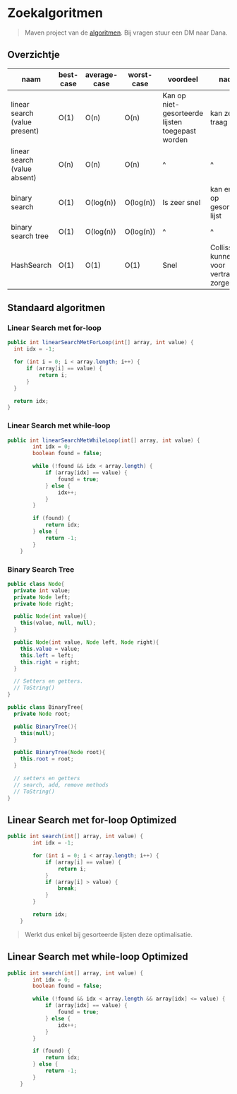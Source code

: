 # Zoekalgoritmen

> Maven project van de [algoritmen](https://github.com/MrDanaT/Algorithms).
> Bij vragen stuur een DM naar Dana.

## Overzichtje

| naam                          | best-case | average-case | worst-case | voordeel                                         | nadeel                                     |
| ----------------------------- | --------- | ------------ | ---------- | ------------------------------------------------ | ------------------------------------------ |
| linear search (value present) | O(1)      | O(n)         | O(n)       | Kan op niet-gesorteerde lijsten toegepast worden | kan zeer traag zijn                        |
| linear search (value absent)  | O(n)      | O(n)         | O(n)       | ^                                                | ^                                          |
| binary search                 | O(1)      | O(log(n))    | O(log(n))  | Is zeer snel                                     | kan enkel op gesorteerde lijst             |
| binary search tree            | O(1)      | O(log(n))    | O(log(n))  | ^                                                | ^                                          |
| HashSearch                    | O(1)      | O(1)         | O(1)       | Snel                                             | Collissions kunnen voor vertraging zorgen. |

## Standaard algoritmen

### Linear Search met for-loop

```java
public int linearSearchMetForLoop(int[] array, int value) {
  int idx = -1;

  for (int i = 0; i < array.length; i++) {
      if (array[i] == value) {
          return i;
      }
  }

  return idx;
}
```

### Linear Search met while-loop

```java
public int linearSearchMetWhileLoop(int[] array, int value) {
        int idx = 0;
        boolean found = false;

        while (!found && idx < array.length) {
            if (array[idx] == value) {
                found = true;
            } else {
                idx++;
            }
        }

        if (found) {
            return idx;
        } else {
            return -1;
        }
    }
```

### Binary Search Tree

```java
public class Node{
  private int value;
  private Node left;
  private Node right;

  public Node(int value){
    this(value, null, null);
  }

  public Node(int value, Node left, Node right){
    this.value = value;
    this.left = left;
    this.right = right;
  }

  // Setters en getters.
  // ToString()
}
```

```java
public class BinaryTree{
  private Node root;

  public BinaryTree(){
    this(null);
  }

  public BinaryTree(Node root){
    this.root = root;
  }

  // setters en getters
  // search, add, remove methods
  // ToString()
}
```

## Linear Search met for-loop Optimized

```java
public int search(int[] array, int value) {
        int idx = -1;

        for (int i = 0; i < array.length; i++) {
            if (array[i] == value) {
                return i;
            }
            if (array[i] > value) {
                break;
            }
        }

        return idx;
    }
```

> Werkt dus enkel bij gesorteerde lijsten deze optimalisatie.

## Linear Search met while-loop Optimized

```java
public int search(int[] array, int value) {
        int idx = 0;
        boolean found = false;

        while (!found && idx < array.length && array[idx] <= value) {
            if (array[idx] == value) {
                found = true;
            } else {
                idx++;
            }
        }

        if (found) {
            return idx;
        } else {
            return -1;
        }
    }
```
